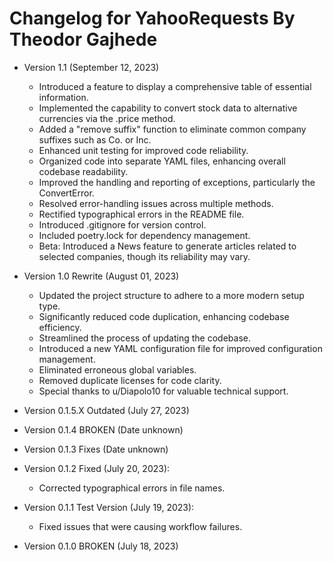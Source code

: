 # Changelog for YahooRequests By Theodor Gajhede

* Version 1.1 (September 12, 2023)
    - Introduced a feature to display a comprehensive table of essential information.
    - Implemented the capability to convert stock data to alternative currencies via the .price method.
    - Added a "remove suffix" function to eliminate common company suffixes such as Co. or Inc.
    - Enhanced unit testing for improved code reliability.
    - Organized code into separate YAML files, enhancing overall codebase readability.
    - Improved the handling and reporting of exceptions, particularly the ConvertError.
    - Resolved error-handling issues across multiple methods.
    - Rectified typographical errors in the README file.
    - Introduced .gitignore for version control.
    - Included poetry.lock for dependency management.
    - Beta: Introduced a News feature to generate articles related to selected companies, though its reliability may vary.

* Version 1.0 Rewrite (August 01, 2023)
    - Updated the project structure to adhere to a more modern setup type.
    - Significantly reduced code duplication, enhancing codebase efficiency.
    - Streamlined the process of updating the codebase.
    - Introduced a new YAML configuration file for improved configuration management.
    - Eliminated erroneous global variables.
    - Removed duplicate licenses for code clarity.
    - Special thanks to u/Diapolo10 for valuable technical support.

* Version 0.1.5.X Outdated (July 27, 2023)

* Version 0.1.4 BROKEN (Date unknown)

* Version 0.1.3 Fixes (Date unknown)

* Version 0.1.2 Fixed (July 20, 2023):
    - Corrected typographical errors in file names.

* Version 0.1.1 Test Version (July 19, 2023):
    - Fixed issues that were causing workflow failures.

* Version 0.1.0 BROKEN (July 18, 2023)
